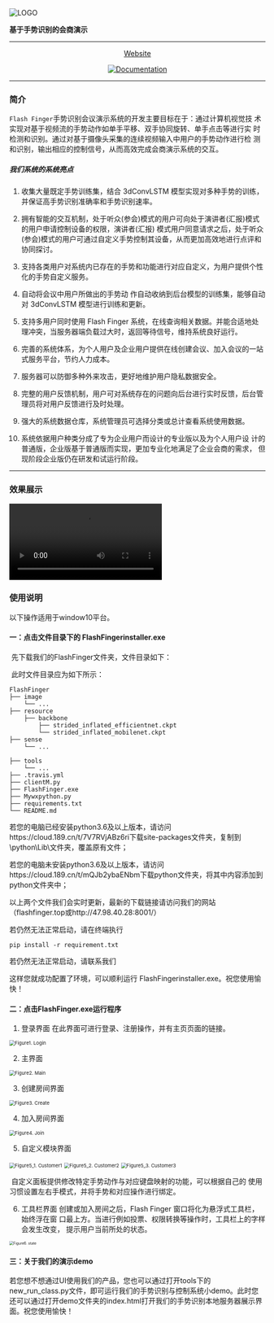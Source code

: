 <img src="README.assets/LOGOT.png" alt="LOGO"  />

**基于手势识别的会商演示**

---

<p align="center">
    <a href="https:FlashFinger.top/">Website</a> 
</p>

<p align="center">
    <a href="https://FlashFinger.top">
        <img alt="Documentation" src="https://img.shields.io/website/http/20bn.com.svg?down_color=red&down_message=offline&up_message=online">
    </a>
</p>

---



### 简介

`Flash Finger`手势识别会议演示系统的开发主要目标在于：通过计算机视觉技 术实现对基于视频流的手势动作如单手平移、双手协同旋转、单手点击等进行实 时检测和识别。通过对基于摄像头采集的连续视频输入中用户的手势动作进行检 测和识别，输出相应的控制信号，从而高效完成会商演示系统的交互。

##### 我们系统的系统亮点  

1. 收集大量既定手势训练集，结合 3dConvLSTM 模型实现对多种手势的训练， 并保证高手势识别准确率和手势识别速率。 

2. 拥有智能的交互机制，处于听众(参会)模式的用户可向处于演讲者(汇报)模式的用户申请控制设备的权限，演讲者(汇报) 模式用户同意请求之后，处于听众(参会)模式的用户可通过自定义手势控制其设备，从而更加高效地进行点评和协同探讨。 

3. 支持各类用户对系统内已存在的手势和功能进行对应自定义，为用户提供个性化的手势自定义服务。 

4. 自动将会议中用户所做出的手势动 作自动收纳到后台模型的训练集，能够自动对 3dConvLSTM 模型进行训练和更新。 

5. 支持多用户同时使用 Flash Finger 系统，在线查询相关数据。并能合适地处理冲突，当服务器端负载过大时，返回等待信号，维持系统良好运行。 

6. 完善的系统体系，为个人用户及企业用户提供在线创建会议、加入会议的一站式服务平台，节约人力成本。 

7. 服务器可以防御多种外来攻击，更好地维护用户隐私数据安全。

8. 完整的用户反馈机制，用户可对系统存在的问题向后台进行实时反馈，后台管理员将对用户反馈进行及时处理。 

9. 强大的系统数据仓库，系统管理员可选择分类或总计查看系统使用数据。 

10. 系统依据用户种类分成了专为企业用户而设计的专业版以及为个人用户设 计的普通版，企业版基于普通版而实现，更加专业化地满足了企业会商的需求， 但现阶段企业版仍在研发和试运行阶段。

---



### 效果展示

<video src="README.assets/realperform.mp4"></video>

### 使用说明

以下操作适用于window10平台。

#### 一：点击文件目录下的 FlashFingerinstaller.exe

​	先下载我们的FlashFinger文件夹，文件目录如下：

​	此时文件目录应为如下所示：

```
FlashFinger
├── image
    └── ...
├── resource 
    ├── backbone
        ├── strided_inflated_efficientnet.ckpt
        └── strided_inflated_mobilenet.ckpt
├── sense
    └── ...

├── tools
    └── ... 
├── .travis.yml
├── clientM.py
├── FlashFinger.exe
├── Mywxpython.py
├── requirements.txt
└── README.md
```

若您的电脑已经安装python3.6及以上版本，请访问https://cloud.189.cn/t/7V7RVjABz6ri下载site-packages文件夹，复制到\python\Lib\文件夹，覆盖原有文件；

若您的电脑未安装python3.6及以上版本，请访问https://cloud.189.cn/t/mQJb2ybaENbm下载python文件夹，将其中内容添加到python文件夹中；

以上两个文件我们会实时更新，最新的下载链接请访问我们的网站（flashfinger.top或http://47.98.40.28:8001/）

若仍然无法正常启动，请在终端执行

```
pip install -r requirement.txt
```

若仍然无法正常启动，请联系我们

这样您就成功配置了环境，可以顺利运行 FlashFingerinstaller.exe。祝您使用愉快！

#### 二：点击FlashFinger.exe运行程序

1. 登录界面 在此界面可进行登录、注册操作，并有主页页面的链接。

<img src="README.assets/login.png" alt="Figure1. Login" style="zoom: 67%;" />

2. 主界面 

<img src="README.assets/main.png" alt="Figure2. Main" style="zoom:67%;" />

3. 创建房间界面 

<img src="README.assets/create.png" alt="Figure3. Create" style="zoom:67%;" />

4. 加入房间界面 

<img src="README.assets/join.png" alt="Figure4. Join" style="zoom:67%;" />

5. 自定义模块界面

<img src="README.assets/customer1.png" alt="Figure5_1. Customer1" style="zoom:67%;" />

<img src="README.assets/customer2.png" alt="Figure5_2. Customer2" style="zoom:67%;" />

<img src="README.assets/customer3.png" alt="Figure5_3. Customer3" style="zoom:67%;" />

​	自定义面板提供修改特定手势动作与对应键盘映射的功能，可以根据自己的 使用习惯设置左右手模式，并将手势和对应操作进行绑定。

6. 工具栏界面 创建或加入房间之后，Flash Finger 窗口将化为悬浮式工具栏，始终浮在窗 口最上方。当进行例如投票、权限转换等操作时，工具栏上的字样会发生改变， 提示用户当前所处的状态。 

<img src="README.assets/state.png" alt="Figure6. state" style="zoom:50%;" />

#### 三：关于我们的演示demo

若您想不想通过UI使用我们的产品，您也可以通过打开tools下的new_run_class.py文件，即可运行我们的手势识别与控制系统小demo。此时您还可以通过打开demo文件夹的index.html打开我们的手势识别本地服务器展示界面。祝您使用愉快！

